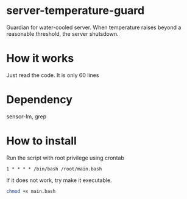 # server-temperature-guard
Guardian for water-cooled server. When temperature raises beyond a reasonable threshold, the server shutsdown.

# How it works

Just read the code. It is only 60 lines

# Dependency

sensor-lm, grep

# How to install

Run the script with root privilege using crontab

```crontab
1 * * * * /bin/bash /root/main.bash
```

If it does not work, try make it executable.

```bash
chmod +x main.bash
```
